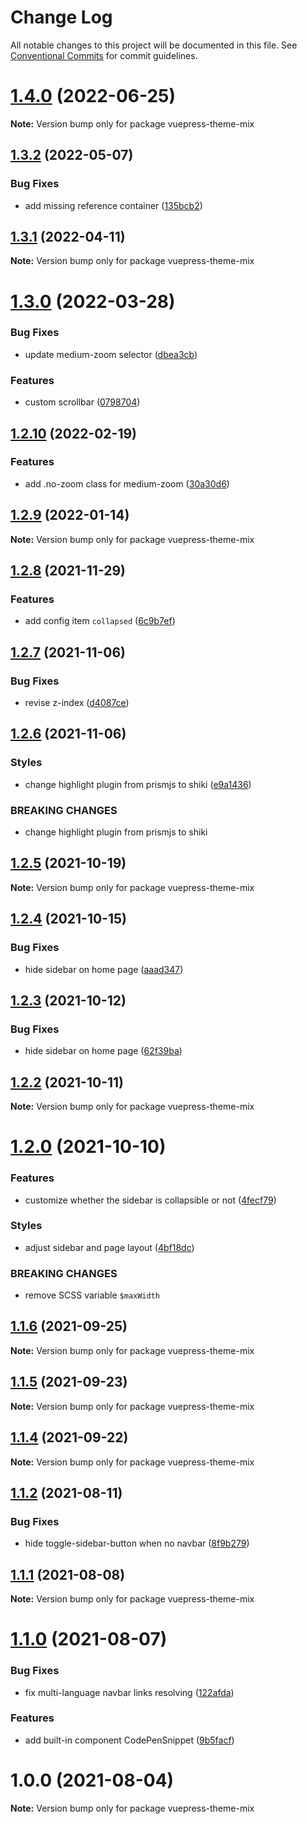 # Change Log

All notable changes to this project will be documented in this file.
See [Conventional Commits](https://conventionalcommits.org) for commit guidelines.

# [1.4.0](https://github.com/gavinliu6/vuepress-theme-mix/compare/v1.3.2...v1.4.0) (2022-06-25)

**Note:** Version bump only for package vuepress-theme-mix

## [1.3.2](https://github.com/gavinliu6/vuepress-theme-mix/compare/v1.3.1...v1.3.2) (2022-05-07)

### Bug Fixes

- add missing reference container ([135bcb2](https://github.com/gavinliu6/vuepress-theme-mix/commit/135bcb28891f8e3ea4ffdbf4ce6b529d7ac9ff71))

## [1.3.1](https://github.com/gavinliu6/vuepress-theme-mix/compare/v1.3.0...v1.3.1) (2022-04-11)

**Note:** Version bump only for package vuepress-theme-mix

# [1.3.0](https://github.com/gavinliu6/vuepress-theme-mix/compare/v1.2.10...v1.3.0) (2022-03-28)

### Bug Fixes

- update medium-zoom selector ([dbea3cb](https://github.com/gavinliu6/vuepress-theme-mix/commit/dbea3cb00af209cd76899b1dde59f49685bf4671))

### Features

- custom scrollbar ([0798704](https://github.com/gavinliu6/vuepress-theme-mix/commit/079870491c74c497e3b07ea00b8917d19268dd98))

## [1.2.10](https://github.com/gavinliu6/vuepress-theme-mix/compare/v1.2.9...v1.2.10) (2022-02-19)

### Features

- add .no-zoom class for medium-zoom ([30a30d6](https://github.com/gavinliu6/vuepress-theme-mix/commit/30a30d633324a90542615fcfd9fc0c391c1262d3))

## [1.2.9](https://github.com/gavinliu6/vuepress-theme-mix/compare/v1.2.8...v1.2.9) (2022-01-14)

**Note:** Version bump only for package vuepress-theme-mix

## [1.2.8](https://github.com/gavinliu6/vuepress-theme-mix/compare/v1.2.7...v1.2.8) (2021-11-29)

### Features

- add config item `collapsed` ([6c9b7ef](https://github.com/gavinliu6/vuepress-theme-mix/commit/6c9b7efa28d95f3805a573a59fbb59591e87f1d1))

## [1.2.7](https://github.com/gavinliu6/vuepress-theme-mix/compare/v1.2.6...v1.2.7) (2021-11-06)

### Bug Fixes

- revise z-index ([d4087ce](https://github.com/gavinliu6/vuepress-theme-mix/commit/d4087cef020ed21ea7f0cf7814f1f518bc8d6dac))

## [1.2.6](https://github.com/gavinliu6/vuepress-theme-mix/compare/v1.2.5...v1.2.6) (2021-11-06)

### Styles

- change highlight plugin from prismjs to shiki ([e9a1436](https://github.com/gavinliu6/vuepress-theme-mix/commit/e9a1436586d8019c352a5c1ca003a3c5f6cfdde5))

### BREAKING CHANGES

- change highlight plugin from prismjs to shiki

## [1.2.5](https://github.com/gavinliu6/vuepress-theme-mix/compare/v1.2.4...v1.2.5) (2021-10-19)

**Note:** Version bump only for package vuepress-theme-mix

## [1.2.4](https://github.com/gavinliu6/vuepress-theme-mix/compare/v1.2.3...v1.2.4) (2021-10-15)

### Bug Fixes

- hide sidebar on home page ([aaad347](https://github.com/gavinliu6/vuepress-theme-mix/commit/aaad34726182519883d7da75ad286b04f44f9bdd))

## [1.2.3](https://github.com/gavinliu6/vuepress-theme-mix/compare/v1.2.2...v1.2.3) (2021-10-12)

### Bug Fixes

- hide sidebar on home page ([62f39ba](https://github.com/gavinliu6/vuepress-theme-mix/commit/62f39ba872663e109e3b9436eb2e695110d4b1f0))

## [1.2.2](https://github.com/gavinliu6/vuepress-theme-mix/compare/v1.2.0...v1.2.2) (2021-10-11)

**Note:** Version bump only for package vuepress-theme-mix

# [1.2.0](https://github.com/gavinliu6/vuepress-theme-mix/compare/v1.1.6...v1.2.0) (2021-10-10)

### Features

- customize whether the sidebar is collapsible or not ([4fecf79](https://github.com/gavinliu6/vuepress-theme-mix/commit/4fecf799c5fd68af73b72a4833a2dc4d58d5a0dd))

### Styles

- adjust sidebar and page layout ([4bf18dc](https://github.com/gavinliu6/vuepress-theme-mix/commit/4bf18dcf7bbb83ec401bc163d4ff076bed57416d))

### BREAKING CHANGES

- remove SCSS variable `$maxWidth`

## [1.1.6](https://github.com/gavinliu6/vuepress-theme-mix/compare/v1.1.5...v1.1.6) (2021-09-25)

**Note:** Version bump only for package vuepress-theme-mix

## [1.1.5](https://github.com/gavinliu6/vuepress-theme-mix/compare/v1.1.4...v1.1.5) (2021-09-23)

**Note:** Version bump only for package vuepress-theme-mix

## [1.1.4](https://github.com/gavinliu6/vuepress-theme-mix/compare/v1.1.2...v1.1.4) (2021-09-22)

**Note:** Version bump only for package vuepress-theme-mix

## [1.1.2](https://github.com/gavinliu6/vuepress-theme-mix/compare/v1.1.1...v1.1.2) (2021-08-11)

### Bug Fixes

- hide toggle-sidebar-button when no navbar ([8f9b279](https://github.com/gavinliu6/vuepress-theme-mix/commit/8f9b279d2fd08cc9637c843954694a548a1d3de1))

## [1.1.1](https://github.com/gavinliu6/vuepress-theme-mix/compare/v1.1.0...v1.1.1) (2021-08-08)

**Note:** Version bump only for package vuepress-theme-mix

# [1.1.0](https://github.com/gavinliu6/vuepress-theme-mix/compare/v1.0.0...v1.1.0) (2021-08-07)

### Bug Fixes

- fix multi-language navbar links resolving ([122afda](https://github.com/gavinliu6/vuepress-theme-mix/commit/122afdac23978f359b52b1d01dfa676d334b935e))

### Features

- add built-in component CodePenSnippet ([9b5facf](https://github.com/gavinliu6/vuepress-theme-mix/commit/9b5facf09e5e260c555ee74fdd5cbc6abd63d438))

# 1.0.0 (2021-08-04)

**Note:** Version bump only for package vuepress-theme-mix

